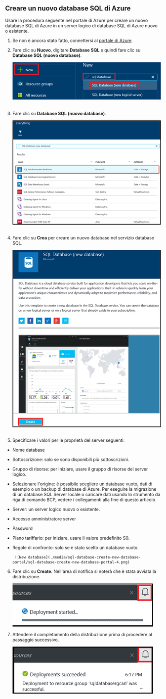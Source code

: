 
<!--
includes/sql-database-create-new-database-portal.md

Latest Freshness check:  2016-04-11 , carlrab.

As of circa 2016-04-11, the following topics might include this include:
articles/sql-database/sql-database-get-started-tutorial.md

-->  
## Creare un nuovo database SQL di Azure

Usare la procedura seguente nel portale di Azure per creare un nuovo database SQL di Azure in un server logico di database SQL di Azure nuovo o esistente.

1. Se non è ancora stato fatto, connettersi al [portale di Azure](http://portal.azure.com).
2. Fare clic su **Nuovo**, digitare **Database SQL** e quindi fare clic su **Database SQL (nuovo database)**.

     ![Nuovo database](./media/sql-database-create-new-database-portal/sql-database-create-new-database-portal-1.png)  

3. Fare clic su **Database SQL (nuovo database)**.

     ![Nuovo database](./media/sql-database-create-new-database-portal/sql-database-create-new-database-portal-2.png)  

4. Fare clic su **Crea** per creare un nuovo database nel servizio database SQL.

     ![Nuovo database](./media/sql-database-create-new-database-portal/sql-database-create-new-database-portal-3.png)  

5. Specificare i valori per le proprietà del server seguenti:

 - Nome database
 - Sottoscrizione: solo se sono disponibili più sottoscrizioni.
 - Gruppo di risorse: per iniziare, usare il gruppo di risorse del server logico.
 - Selezionare l'origine: è possibile scegliere un database vuoto, dati di esempio o un backup di database di Azure. Per eseguire la migrazione di un database SQL Server locale o caricare dati usando lo strumento da riga di comando BCP, vedere i collegamenti alla fine di questo articolo.
 - Server: un server logico nuovo o esistente.
 - Accesso amministratore server
 - Password
 - Piano tariffario: per iniziare, usare il valore predefinito S0.
 - Regole di confronto: solo se è stato scelto un database vuoto.

        ![New database](./media/sql-database-create-new-database-portal/sql-database-create-new-database-portal-4.png)

6.  Fare clic su **Create**. Nell'area di notifica si noterà che è stata avviata la distribuzione.

     ![Nuovo database](./media/sql-database-create-new-database-portal/sql-database-create-new-database-portal-5.png)  

7. Attendere il completamento della distribuzione prima di procedere al passaggio successivo.

     ![Nuovo database](./media/sql-database-create-new-database-portal/sql-database-create-new-database-portal-6.png)  

<!---HONumber=AcomDC_0907_2016-->
